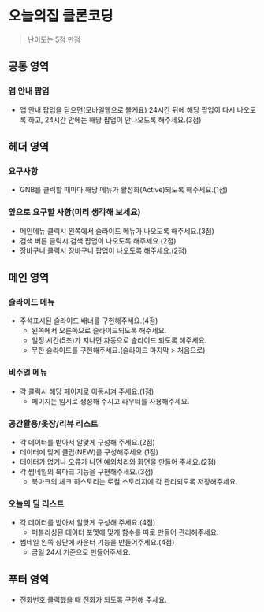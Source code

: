 # 오늘의집 클론코딩
> 난이도는 5점 만점

## 공통 영역
### 앱 안내 팝업
* 앱 안내 팝업을 닫으면(모바일웹으로 볼게요) 24시간 뒤에 해당 팝업이 다시 나오도록 하고, 24시간 안에는 해당 팝업이 안나오도록 해주세요.(3점)

## 헤더 영역
### 요구사항
* GNB를 클릭할 때마다 해당 메뉴가 활성화(Active)되도록 해주세요.(1점)

### 앞으로 요구할 사항(미리 생각해 보세요)
* 메인메뉴 클릭시 왼쪽에서 슬라이드 메뉴가 나오도록 해주세요.(3점)
* 검색 버튼 클릭시 검색 팝업이 나오도록 해주세요.(2점)
* 장바구니 클릭시 장바구니 팝업이 나오도록 해주세요.(2점)

## 메인 영역

### 슬라이드 메뉴
* 주석표시된 슬라이드 배너를 구현해주세요.(4점)
    * 왼쪽에서 오른쪽으로 슬라이드되도록 해주세요.
    * 일정 시간(5초)가 지나면 자동으로 슬라이드 되도록 해주세요.
    * 무한 슬라이드를 구현해주세요.(슬라이드 마지막 > 처음으로)

### 비주얼 메뉴
* 각 클릭시 해당 페이지로 이동시켜 주세요.(1점)
    * 페이지는 임시로 생성해 주시고 라우터를 사용해주세요.

### 공간활용/옷장/리뷰 리스트
* 각 데이터를 받아서 알맞게 구성해 주세요.(2점)
* 데이터에 맞게 클립(NEW)를 구성해주세요.(1점)
* 데이터가 없거나 오류가 나면 예외처리와 화면을 만들어 주세요.(2점)
* 각 썸네일의 북마크 기능을 구현해주세요.(3점)
    * 북마크의 체크 히스토리는 로컬 스토리지에 각 관리되도록 저장해주세요.

### 오늘의 딜 리스트
* 각 데이터를 받아서 알맞게 구성해 주세요.(4점)
    * 퍼블리싱된 데이터 포멧에 맞게 함수를 따로 만들어 관리해주세요.
* 썸네일 왼쪽 상단에 카운터 기능을 만들어주세요.(4점)
    * 금일 24시 기준으로 만들어주세요.

## 푸터 영역
* 전화번호 클릭했을 때 전화가 되도록 구현해 주세요.